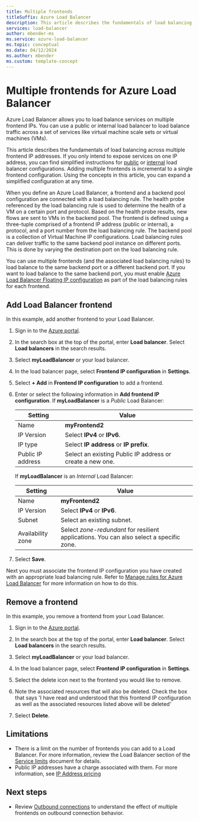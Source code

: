 ```yaml
---
title: Multiple frontends
titleSuffix: Azure Load Balancer
description: This article describes the fundamentals of load balancing across multiple IP addresses using the same port and protocol using multiple frontends on Azure Load Balancer.
services: load-balancer
author: mbender-ms
ms.service: azure-load-balancer
ms.topic: conceptual
ms.date: 04/12/2024
ms.author: mbender
ms.custom: template-concept
---
```


# Multiple frontends for Azure Load Balancer

Azure Load Balancer allows you to load balance services on multiple frontend IPs. You can use a public or internal load balancer to load balance traffic across a set of services like virtual machine scale sets or virtual machines (VMs).

This article describes the fundamentals of load balancing across multiple frontend IP addresses. If you only intend to expose services on one IP address, you can find simplified instructions for [public](./quickstart-load-balancer-standard-public-portal.md) or [internal](./quickstart-load-balancer-standard-internal-portal.md) load balancer configurations. Adding multiple frontends is incremental to a single frontend configuration. Using the concepts in this article, you can expand a simplified configuration at any time.

When you define an Azure Load Balancer, a frontend and a backend pool configuration are connected with a load balancing rule. The health probe referenced by the load balancing rule is used to determine the health of a VM on a certain port and protocol. Based on the health probe results, new flows are sent to VMs in the backend pool. The frontend is defined using a three-tuple comprised of a frontend IP address (public or internal), a protocol, and a port number from the load balancing rule. The backend pool is a collection of Virtual Machine IP configurations. Load balancing rules can deliver traffic to the same backend pool instance on different ports. This is done by varying the destination port on the load balancing rule.

You can use multiple frontends (and the associated load balancing rules) to load balance to the same backend port or a different backend port. If you want to load balance to the same backend port, you must enable [Azure Load Balancer Floating IP configuration](load-balancer-floating-ip.md) as part of the load balancing rules for each frontend.

## Add Load Balancer frontend 
In this example, add another frontend to your Load Balancer.

1. Sign in to the [Azure portal](https://portal.azure.com).

2. In the search box at the top of the portal, enter **Load balancer**. Select **Load balancers** in the search results.

3. Select **myLoadBalancer** or your load balancer.

4. In the load balancer page, select **Frontend IP configuration** in **Settings**.

5. Select **+ Add** in **Frontend IP configuration** to add a frontend.

6. Enter or select the following information in **Add frontend IP configuration**.
If **myLoadBalancer** is a _Public_ Load Balancer:

    | Setting           | Value                                                     |
    |-------------------|-----------------------------------------------------------|
    | Name              | **myFrontend2**                                           |
    | IP Version        | Select **IPv4** or **IPv6**.                              |
    | IP type           | Select **IP address** or **IP prefix**.                   |
    | Public IP address | Select an existing Public IP address or create a new one. |
   
    If **myLoadBalancer** is an _Internal_ Load Balancer:

    | Setting           | Value                                                                                    |
    |-------------------|------------------------------------------------------------------------------------------|
    | Name              | **myFrontend2**                                                                          |
    | IP Version        | Select **IPv4** or **IPv6**.                                                             |
    | Subnet            | Select an existing subnet.                                                               |
    | Availability zone | Select *zone-redundant* for resilient applications. You can also select a specific zone. |

    
7. Select **Save**.

Next you must associate the frontend IP configuration you have created with an appropriate load balancing rule. Refer to [Manage rules for Azure Load Balancer](manage-rules-how-to.md#load-balancing-rules) for more information on how to do this.

## Remove a frontend

In this example, you remove a frontend from your Load Balancer.

1. Sign in to the [Azure portal](https://portal.azure.com).

2. In the search box at the top of the portal, enter **Load balancer**. Select **Load balancers** in the search results.

3. Select **myLoadBalancer** or your load balancer.

4. In the load balancer page, select **Frontend IP configuration** in **Settings**.

5. Select the delete icon next to the frontend you would like to remove.

6. Note the associated resources that will also be deleted. Check the box that says 'I have read and understood that this frontend IP configuration as well as the associated resources listed above will be deleted'

7. Select **Delete**.

## Limitations

* There is a limit on the number of frontends you can add to a Load Balancer. For more information, review the Load Balancer section of the [Service limits](../azure-resource-manager/management/azure-subscription-service-limits.md#load-balancer) document for details.
* Public IP addresses have a charge associated with them. For more information, see [IP Address pricing](https://azure.microsoft.com/pricing/details/ip-addresses/)

## Next steps

- Review [Outbound connections](load-balancer-outbound-connections.md) to understand the effect of multiple frontends on outbound connection behavior.